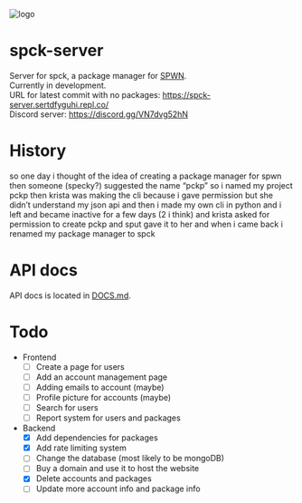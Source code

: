 ![logo](https://raw.githubusercontent.com/sertdfyguhi/spck-server/master/spck-long.png)

# spck-server
Server for spck, a package manager for [SPWN](https://github.com/Spu7Nix/SPWN-language).  
Currently in development.  
URL for latest commit with no packages: https://spck-server.sertdfyguhi.repl.co/  
Discord server: https://discord.gg/VN7dvg52hN

# History
so one day i thought of the idea of creating a package manager for spwn then someone (specky?) suggested the name “pckp” so i named my project pckp then krista was making the cli because i gave permission but she didn’t understand my json api and then i made my own cli in python and i  left and became inactive for a few days (2 i think) and krista asked for permission to create  pckp and sput gave it to her and when i came back i renamed my package manager to spck

# API docs
API docs is located in [DOCS.md](https://github.com/sertdfyguhi/spck-server/blob/master/DOCS.md).

# Todo
- Frontend
  - [ ] Create a page for users
  - [ ] Add an account management page
  - [ ] Adding emails to account (maybe)
  - [ ] Profile picture for accounts (maybe)
  - [ ] Search for users
  - [ ] Report system for users and packages

- Backend
  - [x] Add dependencies for packages
  - [x] Add rate limiting system
  - [ ] Change the database (most likely to be mongoDB)
  - [ ] Buy a domain and use it to host the website
  - [x] Delete accounts and packages
  - [ ] Update more account info and package info